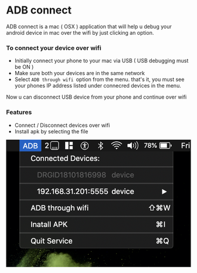 # ADB connect

ADB connect is a mac ( OSX ) application that will help u debug your android device in mac over the wifi by just clicking an option. 


### To connect your device over wifi
 - Initially connect your phone to your mac via USB  ( USB debugging must be ON )
 - Make sure both your devices are in the same network
 - Select `ADB through wifi `option from the menu. that's it, you must see your phones IP address listed under connecred devices in the menu. 

Now u can disconnect USB device from your phone and continue over wifi

### Features
 - Connect / Disconnect devices over wifi
 - Install apk by selecting the file


![Screenshot](screenshots/sc1.png)

